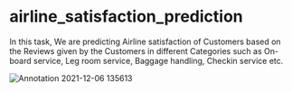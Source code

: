 # airline_satisfaction_prediction

In this task, We are predicting Airline satisfaction of Customers based on the Reviews given by the Customers in different Categories such as On-board service, Leg room service, Baggage handling, Checkin service etc.

![Annotation 2021-12-06 135613](https://user-images.githubusercontent.com/84308415/144812454-c18b845c-7af2-461e-abee-bb07e40d7120.png)


